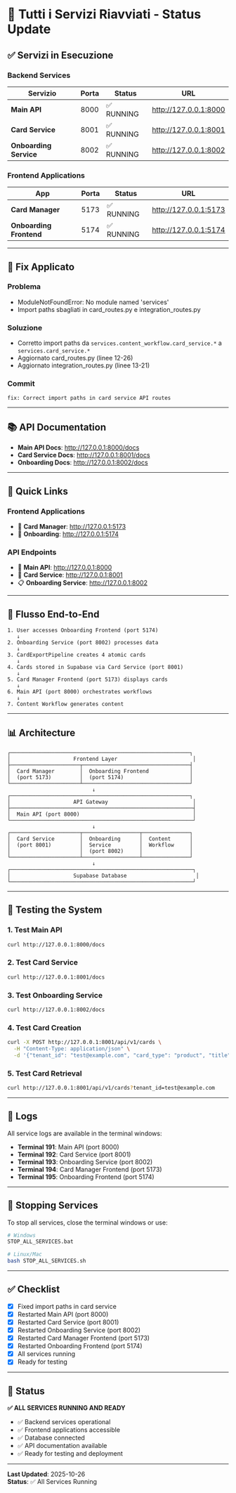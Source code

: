# 🚀 Tutti i Servizi Riavviati - Status Update

## ✅ Servizi in Esecuzione

### Backend Services

| Servizio | Porta | Status | URL |
|----------|-------|--------|-----|
| **Main API** | 8000 | ✅ RUNNING | http://127.0.0.1:8000 |
| **Card Service** | 8001 | ✅ RUNNING | http://127.0.0.1:8001 |
| **Onboarding Service** | 8002 | ✅ RUNNING | http://127.0.0.1:8002 |

### Frontend Applications

| App | Porta | Status | URL |
|-----|-------|--------|-----|
| **Card Manager** | 5173 | ✅ RUNNING | http://127.0.0.1:5173 |
| **Onboarding Frontend** | 5174 | ✅ RUNNING | http://127.0.0.1:5174 |

---

## 🔧 Fix Applicato

### Problema
- ModuleNotFoundError: No module named 'services'
- Import paths sbagliati in card_routes.py e integration_routes.py

### Soluzione
- Corretto import paths da `services.content_workflow.card_service.*` a `services.card_service.*`
- Aggiornato card_routes.py (linee 12-26)
- Aggiornato integration_routes.py (linee 13-21)

### Commit
```
fix: Correct import paths in card service API routes
```

---

## 📚 API Documentation

- **Main API Docs**: http://127.0.0.1:8000/docs
- **Card Service Docs**: http://127.0.0.1:8001/docs
- **Onboarding Docs**: http://127.0.0.1:8002/docs

---

## 🎯 Quick Links

### Frontend Applications
- 🎨 **Card Manager**: http://127.0.0.1:5173
- 📝 **Onboarding**: http://127.0.0.1:5174

### API Endpoints
- 🔌 **Main API**: http://127.0.0.1:8000
- 🎴 **Card Service**: http://127.0.0.1:8001
- 📋 **Onboarding Service**: http://127.0.0.1:8002

---

## 🔄 Flusso End-to-End

```
1. User accesses Onboarding Frontend (port 5174)
   ↓
2. Onboarding Service (port 8002) processes data
   ↓
3. CardExportPipeline creates 4 atomic cards
   ↓
4. Cards stored in Supabase via Card Service (port 8001)
   ↓
5. Card Manager Frontend (port 5173) displays cards
   ↓
6. Main API (port 8000) orchestrates workflows
   ↓
7. Content Workflow generates content
```

---

## 📊 Architecture

```
┌─────────────────────────────────────────────────────────┐
│                    Frontend Layer                        │
├──────────────────────┬──────────────────────────────────┤
│  Card Manager        │  Onboarding Frontend             │
│  (port 5173)         │  (port 5174)                     │
└──────────────────────┴──────────────────────────────────┘
                           ↓
┌─────────────────────────────────────────────────────────┐
│                    API Gateway                           │
├──────────────────────────────────────────────────────────┤
│  Main API (port 8000)                                    │
└──────────────────────────────────────────────────────────┘
                           ↓
┌──────────────────────┬──────────────────┬───────────────┐
│  Card Service        │  Onboarding      │  Content      │
│  (port 8001)         │  Service         │  Workflow     │
│                      │  (port 8002)     │               │
└──────────────────────┴──────────────────┴───────────────┘
                           ↓
┌──────────────────────────────────────────────────────────┐
│                    Supabase Database                      │
└──────────────────────────────────────────────────────────┘
```

---

## 🧪 Testing the System

### 1. Test Main API
```bash
curl http://127.0.0.1:8000/docs
```

### 2. Test Card Service
```bash
curl http://127.0.0.1:8001/docs
```

### 3. Test Onboarding Service
```bash
curl http://127.0.0.1:8002/docs
```

### 4. Test Card Creation
```bash
curl -X POST http://127.0.0.1:8001/api/v1/cards \
  -H "Content-Type: application/json" \
  -d '{"tenant_id": "test@example.com", "card_type": "product", "title": "Test Card", "content": {}}'
```

### 5. Test Card Retrieval
```bash
curl http://127.0.0.1:8001/api/v1/cards?tenant_id=test@example.com
```

---

## 📝 Logs

All service logs are available in the terminal windows:

- **Terminal 191**: Main API (port 8000)
- **Terminal 192**: Card Service (port 8001)
- **Terminal 193**: Onboarding Service (port 8002)
- **Terminal 194**: Card Manager Frontend (port 5173)
- **Terminal 195**: Onboarding Frontend (port 5174)

---

## 🛑 Stopping Services

To stop all services, close the terminal windows or use:

```bash
# Windows
STOP_ALL_SERVICES.bat

# Linux/Mac
bash STOP_ALL_SERVICES.sh
```

---

## ✅ Checklist

- [x] Fixed import paths in card service
- [x] Restarted Main API (port 8000)
- [x] Restarted Card Service (port 8001)
- [x] Restarted Onboarding Service (port 8002)
- [x] Restarted Card Manager Frontend (port 5173)
- [x] Restarted Onboarding Frontend (port 5174)
- [x] All services running
- [x] Ready for testing

---

## 🎉 Status

**✅ ALL SERVICES RUNNING AND READY**

- ✅ Backend services operational
- ✅ Frontend applications accessible
- ✅ Database connected
- ✅ API documentation available
- ✅ Ready for testing and deployment

---

**Last Updated**: 2025-10-26  
**Status**: ✅ All Services Running

